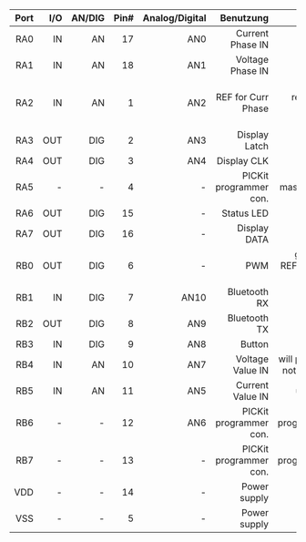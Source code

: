 <!--
Version: 1.0
Author: Manuel Federanko
Last Updated: 29. Jan. 16
Version: 1.4
-->

|  Port|   I/O| AN/DIG|  Pin#|   Analog/Digital|             Benutzung|                           Note|
|-----:|-----:|------:|-----:|----------------:|---------------------:|------------------------------:|
|   RA0|    IN|     AN|    17|              AN0|      Current Phase IN|                         COMP 2|
|   RA1|    IN|     AN|    18|              AN1|      Voltage Phase IN|                         COMP 1|
|   RA2|    IN|     AN|     1|              AN2|    REF for Curr Phase| input reference for Curr Phase|
|   RA3|   OUT|    DIG|     2|              AN3|         Display Latch|                               |
|   RA4|   OUT|    DIG|     3|              AN4|           Display CLK|                               |
|   RA5|     -|      -|     4|                -|PICKit programmer con.|                   master clear|
|   RA6|   OUT|    DIG|    15|                -|            Status LED|                               |
|   RA7|   OUT|    DIG|    16|                -|          Display DATA|                               |
|   RB0|   OUT|    DIG|     6|                -|                   PWM|    generate REF for Curr Phase|
|   RB1|    IN|    DIG|     7|             AN10|          Bluetooth RX|                               |
|   RB2|   OUT|    DIG|     8|              AN9|          Bluetooth TX|                               |
|   RB3|    IN|    DIG|     9|              AN8|                Button|                               |
|   RB4|    IN|     AN|    10|              AN7|      Voltage Value IN|      will probably not be used|
|   RB5|    IN|     AN|    11|              AN5|      Current Value IN|                        use ADC|
|   RB6|     -|      -|    12|              AN6|PICKit programmer con.|        nur als programmier Pin|
|   RB7|     -|      -|    13|                -|PICKit programmer con.|        nur als programmier Pin|
|   VDD|     -|      -|    14|                -|          Power supply|                               |
|   VSS|     -|      -|     5|                -|          Power supply|                               |
